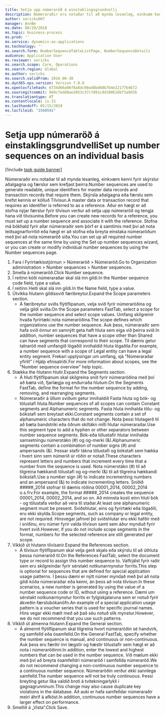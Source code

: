 ```yaml
---
title: Setja upp númeraröð á einstaklingsgrundvelli
description: Númeraraðir eru notaðar til að mynda lesanleg, einkvæm kenni fyrir skýrslur aðalgagna og færslur sem krefjast þeirra.
author: sericks007
manager: AnnBe
ms.date: 08/29/2018
ms.topic: business-process
ms.prod: ''
ms.service: dynamics-ax-applications
ms.technology: ''
ms.search.form: NumberSequenceTableListPage, NumberSequenceDetails
audience: Application User
ms.reviewer: sericks
ms.search.scope: Core, Operations
ms.search.region: Global
ms.author: sericks
ms.search.validFrom: 2016-06-30
ms.dyn365.ops.version: Version 7.0.0
ms.openlocfilehash: 6734d66a06f8a8dc90a48bd68b7b4e22177b4672
ms.sourcegitcommit: 9d4c7edd0ae2053c37c7d81cdd180b16bf3a9d3b
ms.translationtype: HT
ms.contentlocale: is-IS
ms.lasthandoff: 05/15/2019
ms.locfileid: "1560591"
---
```

# <a name="set-up-number-sequences-on-an-individual-basis"></a><span data-ttu-id="3e3fe-103">Setja upp númeraröð á einstaklingsgrundvelli</span><span class="sxs-lookup"><span data-stu-id="3e3fe-103">Set up number sequences on an individual basis</span></span>

[!include [task guide banner](../../includes/task-guide-banner.md)]

<span data-ttu-id="3e3fe-104">Númeraraðir eru notaðar til að mynda lesanleg, einkvæm kenni fyrir skýrslur aðalgagna og færslur sem krefjast þeirra.</span><span class="sxs-lookup"><span data-stu-id="3e3fe-104">Number sequences are used to generate readable, unique identifiers for master data records and transaction records that require them.</span></span> <span data-ttu-id="3e3fe-105">Skýrsla aðalgagna eða færslu sem krefst kennis er kölluð Tilvísun.</span><span class="sxs-lookup"><span data-stu-id="3e3fe-105">A master data or transaction record that requires an identifier is referred to as a reference.</span></span> <span data-ttu-id="3e3fe-106">Áður en hægt er að stofna nýjar færslur fyrir tilvísun verður að setja upp númeraröð og tengja hana við tilvísunina.</span><span class="sxs-lookup"><span data-stu-id="3e3fe-106">Before you can create new records for a reference, you must set up a number sequence and associate it with the reference.</span></span> <span data-ttu-id="3e3fe-107">Stofna má bókhald fyrir allar númeraraðir sem þörf er á samtímis með því að nota leiðsagnarforritið eða hægt er að stofna eða breyta einstaka númeraröðum með því að nota númeraröð síða.</span><span class="sxs-lookup"><span data-stu-id="3e3fe-107">You can set up all required number sequences at the same time by using the Set up number sequences wizard, or you can create or modify individual number sequences by using the Number sequences page.</span></span>

1. <span data-ttu-id="3e3fe-108">Fara í Fyrirtækisstjórnun > Númeraröð > Númeraröð.</span><span class="sxs-lookup"><span data-stu-id="3e3fe-108">Go to Organization administration > Number sequences > Number sequences.</span></span>
2. <span data-ttu-id="3e3fe-109">Smella á númeraröð.</span><span class="sxs-lookup"><span data-stu-id="3e3fe-109">Click Number sequence.</span></span>
3. <span data-ttu-id="3e3fe-110">Í reitinn kóði númeraraðar skal slá inn gildi.</span><span class="sxs-lookup"><span data-stu-id="3e3fe-110">In the Number sequence code field, type a value.</span></span>
4. <span data-ttu-id="3e3fe-111">Í reitinn Heiti skal slá inn gildi.</span><span class="sxs-lookup"><span data-stu-id="3e3fe-111">In the Name field, type a value.</span></span>
5. <span data-ttu-id="3e3fe-112">Útvíkka hlutann gildissvið færibreytur.</span><span class="sxs-lookup"><span data-stu-id="3e3fe-112">Expand the Scope parameters section.</span></span>
    * <span data-ttu-id="3e3fe-113">Á færibreytur sviðs flýtiflipanum, velja svið fyrir númeraröðina og velja gildi sviða.</span><span class="sxs-lookup"><span data-stu-id="3e3fe-113">On the Scope parameters FastTab, select a scope for the number sequence and select scope values.</span></span>     <span data-ttu-id="3e3fe-114">Umfang skilgreinir hvaða fyrirtæki nota númeraröðina.</span><span class="sxs-lookup"><span data-stu-id="3e3fe-114">The scope defines which organizations use the number sequence.</span></span> <span data-ttu-id="3e3fe-115">Auk þess, númeraraðir sem hafa svið önnur en samnýtt geta haft hluta sem eiga við þeirra svið.</span><span class="sxs-lookup"><span data-stu-id="3e3fe-115">In addition, number sequences that have a scope other than Shared can have segments that correspond to their scope.</span></span> <span data-ttu-id="3e3fe-116">Til dæmis getur talnaröð með umfangið lögaðili innihaldið hluta lögaðila.</span><span class="sxs-lookup"><span data-stu-id="3e3fe-116">For example, a number sequence with a scope of Legal entity can have a legal entity segment.</span></span> <span data-ttu-id="3e3fe-117">Frekari upplýsingar um umfang, sjá "Númeraraðar yfirlit" í Hjálp efnisatriði.</span><span class="sxs-lookup"><span data-stu-id="3e3fe-117">For more information about scopes, see the "Number sequence overview" help topic.</span></span>  
6. <span data-ttu-id="3e3fe-118">Stækka the hlutann hlutir.</span><span class="sxs-lookup"><span data-stu-id="3e3fe-118">Expand the Segments section.</span></span>
    * <span data-ttu-id="3e3fe-119">Á hluti flýtiflipanum skal skilgreina snið fyrir númeraröðina með því að bæta við, fjarlægja og endurraða hlutum.</span><span class="sxs-lookup"><span data-stu-id="3e3fe-119">On the Segments FastTab, define the format for the number sequence by adding, removing, and rearranging segments.</span></span>  
    * <span data-ttu-id="3e3fe-120">Númeraraðir á öllum sviðum getur innihaldið Fasta hluta og bók- og tölustafi hluta.</span><span class="sxs-lookup"><span data-stu-id="3e3fe-120">Number sequences of all scopes can contain Constant segments and Alphanumeric segments.</span></span> <span data-ttu-id="3e3fe-121">Fasta hluta innihalda tölu- og bókstafi sem breytast ekki.</span><span class="sxs-lookup"><span data-stu-id="3e3fe-121">Constant segments contain a set of alphanumeric characters that do not change.</span></span> <span data-ttu-id="3e3fe-122">Nota þessi hlutagerð til að bæta bandstriki eða öðrum skiltákn milli hlutar númeraraðar.</span><span class="sxs-lookup"><span data-stu-id="3e3fe-122">Use this segment type to add a hyphen or other separators between number sequence segments.</span></span> <span data-ttu-id="3e3fe-123">Bók-eða tölustafir hlutar innihalda samsetningu númerstákn (#) og og-merki (&).</span><span class="sxs-lookup"><span data-stu-id="3e3fe-123">Alphanumeric segments contain a combination of number signs (#) and ampersands (&).</span></span> <span data-ttu-id="3e3fe-124">Þessar stafir tákna tölustafi og bókstafi sem hækka í hvert sinn sem númerið úr röðin er notað.</span><span class="sxs-lookup"><span data-stu-id="3e3fe-124">These characters represent letters and numbers that increment every time that a number from the sequence is used.</span></span> <span data-ttu-id="3e3fe-125">Nota númerstákn (#) til að tilgreina hækkandi tölustafi og og-merki (&) til að tilgreina hækkandi bókstafi.</span><span class="sxs-lookup"><span data-stu-id="3e3fe-125">Use a number sign (#) to indicate incrementing numbers and an ampersand (&) to indicate incrementing letters.</span></span> <span data-ttu-id="3e3fe-126">Sniðið #####_2014 stofnar til dæmis röðina 00001_2014, 00002_2014 o.s.frv.</span><span class="sxs-lookup"><span data-stu-id="3e3fe-126">For example, the format #####_2014 creates the sequence 00001_2014, 00002_2014, and so on.</span></span>     <span data-ttu-id="3e3fe-127">Að minnsta kosti einn hluti bók - og tölustafa verður að vera til staðar.</span><span class="sxs-lookup"><span data-stu-id="3e3fe-127">At least one alphanumeric segment must be present.</span></span> <span data-ttu-id="3e3fe-128">Sviðshlutar, eins og fyrirtæki eða lögaðili, eru ekki skylda.</span><span class="sxs-lookup"><span data-stu-id="3e3fe-128">Scope segments, such as company or legal entity, are not required.</span></span> <span data-ttu-id="3e3fe-129">Hinsvegar jafnvel þó sviðshlutar eru ekki hafðir með í sniðinu, eru númer fyrir valda tilvísun samt sem áður mynduð fyrir hvert svið.</span><span class="sxs-lookup"><span data-stu-id="3e3fe-129">However, if you do not include scope segments in the format, numbers for the selected reference are still generated per scope.</span></span>  
7. <span data-ttu-id="3e3fe-130">Víkkið út hlutann tilvísanir.</span><span class="sxs-lookup"><span data-stu-id="3e3fe-130">Expand the References section.</span></span>
    * <span data-ttu-id="3e3fe-131">Á tilvísun flýtiflipanum skal velja gerð skjals eða skýrslu til að úthluta þessa númeraröð til.</span><span class="sxs-lookup"><span data-stu-id="3e3fe-131">On the References FastTab, select the document type or record to assign this number sequence to.</span></span>     <span data-ttu-id="3e3fe-132">Valfrjálst fyrir raðir sem eru skilgreindar fyrir sérstakt notkunarmynstur forrits.</span><span class="sxs-lookup"><span data-stu-id="3e3fe-132">This step is optional for sequences that are defined for special application usage patterns.</span></span> <span data-ttu-id="3e3fe-133">Í þessu dæmi er nýtt númer myndað með því að nota gildi kóða númeraraðar eða kenni, án þess að nota tilvísun.</span><span class="sxs-lookup"><span data-stu-id="3e3fe-133">In these scenarios, a new number is generated by using the value of a number sequence code or ID, without using a reference.</span></span> <span data-ttu-id="3e3fe-134">Dæmi um sérstakt notkunarmynstur forrits er fylgiskjalaruna sem er notuð fyrir ákveðin færslubókanöfn.</span><span class="sxs-lookup"><span data-stu-id="3e3fe-134">An example of a special application usage pattern is a voucher series that is used for specific journal names.</span></span> <span data-ttu-id="3e3fe-135">Hins vegar ekki mælt með að það séu notuð slík mynstur.</span><span class="sxs-lookup"><span data-stu-id="3e3fe-135">However, we do not recommend that you use such patterns.</span></span>  
8. <span data-ttu-id="3e3fe-136">Víkkið út almenna hlutann.</span><span class="sxs-lookup"><span data-stu-id="3e3fe-136">Expand the General section.</span></span>
    * <span data-ttu-id="3e3fe-137">Á almennt flýtiflipanum skal tilgreina hvort númeraröðin sé handvirk, og samfelld eða ósamfelld.</span><span class="sxs-lookup"><span data-stu-id="3e3fe-137">On the General FastTab, specify whether the number sequence is manual, and continuous or non-continuous.</span></span> <span data-ttu-id="3e3fe-138">Auk þess eru færðir inn lægstir og hæstir tölustafir sem hægt er að nota í númeraröðinni.</span><span class="sxs-lookup"><span data-stu-id="3e3fe-138">In addition, enter the lowest and highest numbers that can be used in the number sequence.</span></span>     <span data-ttu-id="3e3fe-139">Við mælum ekki með því að breyta ósamfelldri númeraröð í samfellda númeraröð.</span><span class="sxs-lookup"><span data-stu-id="3e3fe-139">We do not recommend changing a non-continuous number sequence to a continuous number sequence.</span></span> <span data-ttu-id="3e3fe-140">Númeraröðin verður ekki sannlega samfelld.</span><span class="sxs-lookup"><span data-stu-id="3e3fe-140">The number sequence will not be truly continuous.</span></span> <span data-ttu-id="3e3fe-141">Þessi breyting getur líka valdið broti á tvítekningarlykli í gagnagrunninum.</span><span class="sxs-lookup"><span data-stu-id="3e3fe-141">This change may also cause duplicate key violations in the database.</span></span> <span data-ttu-id="3e3fe-142">Að auki er hafa samfelldar númeraraðir meiri áhrif á afköst.</span><span class="sxs-lookup"><span data-stu-id="3e3fe-142">In addition, continuous number sequences have a larger effect on performance.</span></span>   
9. <span data-ttu-id="3e3fe-143">Smellið á „Vista“.</span><span class="sxs-lookup"><span data-stu-id="3e3fe-143">Click Save.</span></span>

